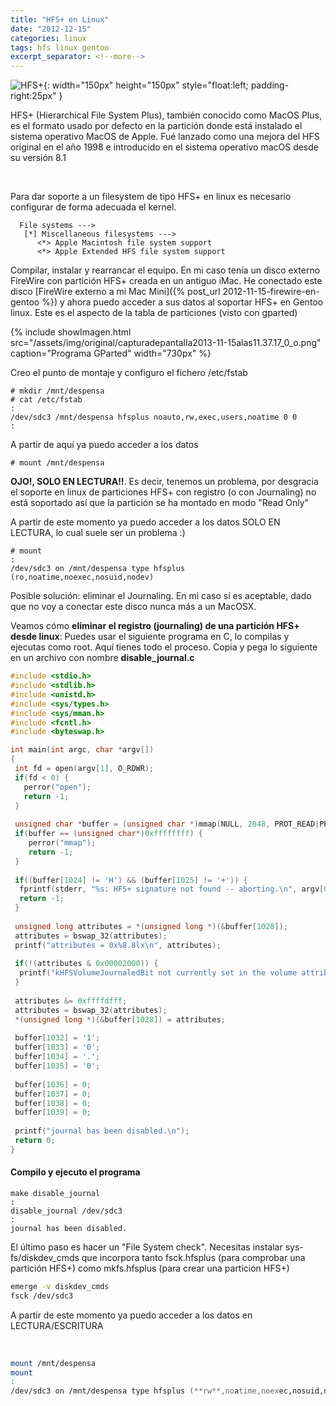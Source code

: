 ```yaml
---
title: "HFS+ en Linux"
date: "2012-12-15"
categories: linux
tags: hfs linux gentoo
excerpt_separator: <!--more-->
---
```


![HFS+](/assets/img/posts/logo-hfsplus.svg){: width="150px" height="150px" style="float:left; padding-right:25px" } 

HFS+ (Hierarchical File System Plus), también conocido como MacOS Plus, es el formato usado por defecto en la partición donde está instalado el sistema operativo MacOS de Apple. Fué lanzado como una mejora del HFS original en el año 1998 e introducido en el sistema operativo macOS desde su versión 8.1

<br clear="left"/>
<!--more-->

Para dar soporte a un filesystem de tipo HFS+ en linux es necesario configurar de forma adecuada el kernel.

```
  File systems ---> 
   [*] Miscellaneous filesystems --->
      <*> Apple Macintosh file system support
      <*> Apple Extended HFS file system support
```

Compilar, instalar y rearrancar el equipo. En mi caso tenía un disco externo FireWire con partición HFS+ creada en un antiguo iMac. He conectado este disco [FireWire externo a mi Mac Mini]({% post_url 2012-11-15-firewire-en-gentoo %}) y ahora puedo acceder a sus datos al soportar HFS+ en Gentoo linux. Este es el aspecto de la tabla de particiones (visto con gparted)

{% include showImagen.html 
      src="/assets/img/original/capturadepantalla2013-11-15alas11.37.17_0_o.png" 
      caption="Programa GParted" 
      width="730px"
      %}

Creo el punto de montaje y configuro el fichero /etc/fstab

```
# mkdir /mnt/despensa
# cat /etc/fstab
:
/dev/sdc3 /mnt/despensa hfsplus noauto,rw,exec,users,noatime 0 0
:
```


A partir de aquí ya puedo acceder a los datos

``` 
# mount /mnt/despensa
```

**OJO!, SOLO EN LECTURA!!**. Es decir, tenemos un problema, por desgracia el soporte en linux de particiones HFS+ con registro (o con Journaling) no está soportado así que la partición se ha montado en modo "Read Only"

A partir de este momento ya puedo acceder a los datos SOLO EN LECTURA, lo cual suele ser un problema :)

``` 
# mount
:
/dev/sdc3 on /mnt/despensa type hfsplus (ro,noatime,noexec,nosuid,nodev)
```

Posible solución: eliminar el Journaling. En mi caso sí es aceptable, dado que no voy a conectar este disco nunca más a un MacOSX.

Veamos cómo **eliminar el registro (journaling) de una partición HFS+ desde linux**: Puedes usar el siguiente programa en C, lo compilas y ejecutas como root. Aquí tienes todo el proceso. Copia y pega lo siguiente en un archivo con nombre **disable_journal.c**

```c
#include <stdio.h>
#include <stdlib.h>
#include <unistd.h>
#include <sys/types.h>
#include <sys/mman.h>
#include <fcntl.h>
#include <byteswap.h>

int main(int argc, char *argv[])
{
 int fd = open(argv[1], O_RDWR);
 if(fd < 0) {
   perror("open");
   return -1;
 }
 
 unsigned char *buffer = (unsigned char *)mmap(NULL, 2048, PROT_READ|PROT_WRITE, MAP_SHARED, fd, 0);
 if(buffer == (unsigned char*)0xffffffff) {
    perror("mmap");
    return -1;
 }
 
 if((buffer[1024] != 'H') && (buffer[1025] != '+')) {
  fprintf(stderr, "%s: HFS+ signature not found -- aborting.\n", argv[0]);
  return -1;
 }
 
 unsigned long attributes = *(unsigned long *)(&buffer[1028]);
 attributes = bswap_32(attributes);
 printf("attributes = 0x%8.8lx\n", attributes);
 
 if(!(attributes & 0x00002000)) {
  printf("kHFSVolumeJournaledBit not currently set in the volume attributes field.\n");
 }
 
 attributes &= 0xffffdfff;
 attributes = bswap_32(attributes);
 *(unsigned long *)(&buffer[1028]) = attributes;
 
 buffer[1032] = '1';
 buffer[1033] = '0';
 buffer[1034] = '.';
 buffer[1035] = '0';
 
 buffer[1036] = 0;
 buffer[1037] = 0;
 buffer[1038] = 0;
 buffer[1039] = 0;
 
 printf("journal has been disabled.\n");
 return 0;
}
```

#### Compilo y ejecuto el programa

```
make disable_journal
:
disable_journal /dev/sdc3
:
journal has been disabled.
```

El último paso es hacer un "File System check". Necesitas instalar sys-fs/diskdev_cmds que incorpora tanto fsck.hfsplus (para comprobar una partición HFS+) como mkfs.hfsplus (para crear una partición HFS+)
 
```bash
emerge -v diskdev_cmds
fsck /dev/sdc3
```

A partir de este momento ya puedo acceder a los datos en LECTURA/ESCRITURA

 
```zsh
mount /mnt/despensa
mount
:
/dev/sdc3 on /mnt/despensa type hfsplus (**rw**,noatime,noexec,nosuid,nodev)
```

